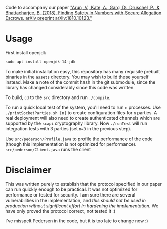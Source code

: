 Code to accompany our paper ["Arun, V., Kate, A., Garg, D., Druschel, P., & Bhattacharjee, B. (2018). Finding Safety in Numbers with Secure Allegation Escrows. arXiv preprint arXiv:1810.10123."](https://arxiv.org/abs/1810.10123)

# Usage

First install openjdk

`sudo apt install openjdk-14-jdk`

To make initial installation easy, this repository has many requisite prebuilt binaries in the `assets` directory. You may wish to build these yourself instead. Make a note of the commit hash in the git submodule, since the library has changed considerably since this code was written.

To build, `cd` to the `src` directory and run `./compile`. 

To run a quick local test of the system, you'll need to run `n` processes. Use `./printSocketParties.sh [n]` to create configuration files for `n` parties. A real deployment will also need to create authenticated channels which are supported by the `scapi` cryptography library. Now `./runTest` will run integration tests with 3 parties (set `n=3` in the previous step).

Use `src/pederson/Profile.java` to profile the performance of the code (though this implementation is not optimized for performance). `src/pederson/Client.java` runs the client

# Disclaimer

This was written purely to establish that the protocol specified in our paper can run quickly enough to be practical. It was not optimized for performance or tested for security. I am sure there are several vulnerabilities in the implementation, and *this should not be used in production without significant effort in hardening the implementation.* We have only proved the protocol correct, not tested it :)

I've misspelt Pedersen in the code, but it is too late to change now :)

